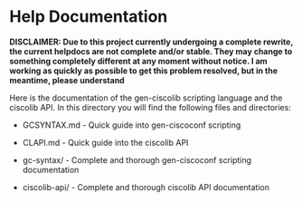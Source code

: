 # Help Documentation

**DISCLAIMER: Due to this project currently undergoing a complete rewrite, the
current helpdocs are not complete and/or stable. They may change to something
completely different at any moment without notice. I am working as quickly as
possible to get this problem resolved, but in the meantime, please understand**

Here is the documentation of the gen-ciscolib scripting language and the
ciscolib API. In this directory you will find the following files and
directories:

- GCSYNTAX.md - Quick guide into gen-ciscoconf scripting

- CLAPI.md - Quick guide into the ciscolib API

- gc-syntax/ - Complete and thorough gen-ciscoconf scripting documentation

- ciscolib-api/ - Complete and thorough ciscolib API documentation

